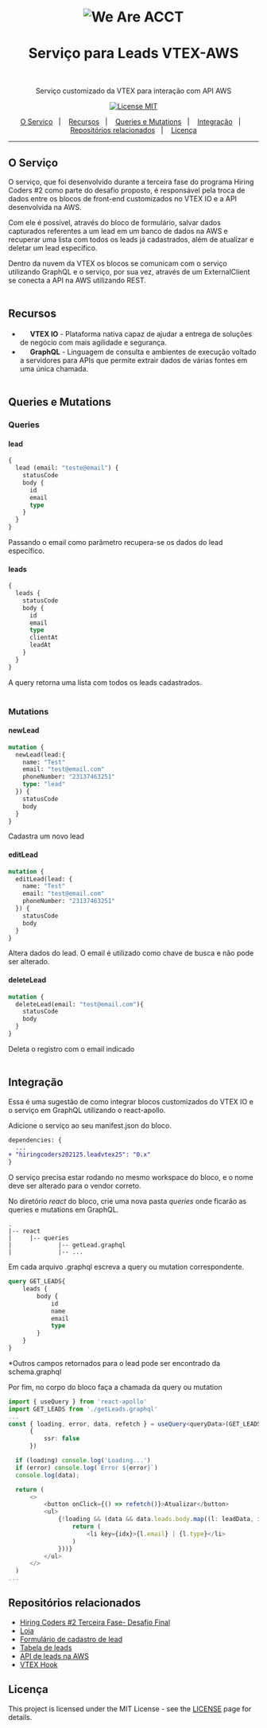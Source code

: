 <h1 align="center">
<img src="https://media-exp1.licdn.com/dms/image/C4D1BAQHfQr7OKzw3qw/company-background_10000/0/1625601466872?e=2159024400&v=beta&t=FhYCbZr68ojz3lfyYUPV-M4lziID87ji6A-oat_okZ4" title="We Are ACCT" />
</h1>

<h1 align="center">
  Serviço para Leads VTEX-AWS
</h1>
<br>

<p align="center">Serviço customizado da VTEX para interação com API AWS</p>

<p align="center">
  <a href="https://opensource.org/licenses/MIT">
    <img src="https://img.shields.io/badge/License-MIT-blue.svg" alt="License MIT">
  </a>
</p>

<p align="center">
  <a href="#o-serviço">O Serviço</a>&nbsp;&nbsp;&nbsp;|&nbsp;&nbsp;&nbsp;
  <a href="#recursos">Recursos</a>&nbsp;&nbsp;&nbsp;|&nbsp;&nbsp;&nbsp;
  <a href="#queries-e-mutations">Queries e Mutations</a>&nbsp;&nbsp;&nbsp;|&nbsp;&nbsp;&nbsp;
  <a href="#integração">Integração</a>&nbsp;&nbsp;&nbsp;|&nbsp;&nbsp;&nbsp;
  <a href="#repositórios-relacionados">Repositórios relacionados</a>&nbsp;&nbsp;&nbsp;|&nbsp;&nbsp;&nbsp;
  <a href="#licença">Licença</a>
</p>

---

## O Serviço
O serviço, que foi desenvolvido durante a terceira fase do programa Hiring Coders #2 como parte do desafio proposto, é responsável pela troca de dados entre os blocos de front-end customizados no VTEX IO e a API desenvolvida na AWS.

Com ele é possível, através do bloco de formulário, salvar dados capturados referentes a um lead em um banco de dados na AWS e recuperar uma lista com todos os leads já cadastrados, além de atualizar e deletar um lead específico.

Dentro da nuvem da VTEX os blocos se comunicam com o serviço utilizando GraphQL e o serviço, por sua vez, através de um ExternalClient se conecta a API na AWS utilizando REST.
<br><br>

## Recursos

- <img src="https://i.ibb.co/KD1sgdY/vtex-icon.png" width=16/> **VTEX IO** - Plataforma nativa capaz de ajudar a entrega de soluções de negócio com mais agilidade e segurança.
- <img src="https://graphql.org/img/logo.svg" width=16/> **GraphQL** -  Linguagem de consulta e ambientes de execução voltado a servidores para APIs que permite extrair dados de várias fontes em uma única chamada.
<br><br>

## Queries e Mutations

### Queries
#### **lead**
```graphql
{
  lead (email: "teste@email") {
    statusCode
    body {
      id
      email
      type
    }
  }
}
```
Passando o email como parâmetro recupera-se os dados do lead específico.

#### **leads**
```graphql
{
  leads {
    statusCode
    body {
      id
      email
      type
      clientAt
      leadAt
    }
  }
}
```
A query retorna uma lista com todos os leads cadastrados.
<br><br>

### Mutations
#### **newLead**
```graphql
mutation { 
  newLead(lead:{
    name: "Test"
    email: "test@email.com"
    phoneNumber: "23137463251"
    type: "lead" 
  }) {
    statusCode
    body
  }
}
```
Cadastra um novo lead

#### **editLead**
```graphql
mutation {
  editLead(lead: {
    name: "Test"
    email: "test@email.com"
    phoneNumber: "23137463251"
  }) {
    statusCode
    body
  }
}
```
Altera dados do lead. O email é utilizado como chave de busca e não pode ser alterado.

#### **deleteLead**
```graphql
mutation {
  deleteLead(email: "test@email.com"){
    statusCode
    body
  }
}
```
Deleta o registro com o email indicado
<br><br>

## Integração
Essa é uma sugestão de como integrar blocos customizados do VTEX IO e o serviço em GraphQL utilizando o react-apollo.

Adicione o serviço ao seu manifest.json do bloco.
```diff
dependencies: {
  ...
+ "hiringcoders202125.leadvtex25": "0.x"
}
```
O serviço precisa estar rodando no mesmo workspace do bloco, e o nome deve ser alterado para o vendor correto.

No diretório *react* do bloco, crie uma nova pasta *queries* onde ficarão as queries e mutations em GraphQL.
```
.
|-- react
|     |-- queries
|             |-- getLead.graphql
|             |-- ...
```
Em cada arquivo .graphql escreva a query ou mutation correspondente.
```graphql
query GET_LEADS{
    leads {
        body {
            id
            name
            email
            type
        }
    }
}
```
*Outros campos retornados para o lead pode ser encontrado da schema.graphql


Por fim, no corpo do bloco faça a chamada da query ou mutation
```typescript
import { useQuery } from 'react-apollo'
import GET_LEADS from './getLeads.graphql'
...
const { loading, error, data, refetch } = useQuery<queryData>(GET_LEADS, 
      {
          ssr: false
      })

  if (loading) console.log('Loading...')
  if (error) console.log(`Error ${error}`)
  console.log(data);

  return (
      <>
          <button onClick={() => refetch()}>Atualizar</button>
          <ul>
              {!loading && (data && data.leads.body.map((l: leadData, idx: number) => {
                  return (
                      <li key={idx}>{l.email} | {l.type}</li>
                  )
              }))}
          </ul>
      </>
  )
...
```

## Repositórios relacionados

- [Hiring Coders #2 Terceira Fase- Desafio Final](https://github.com/victorhgadioli/hiringcoders2021-finalChallenge-main)
- [Loja](https://github.com/victorhgadioli/hiringcoders2021-finalChallenge)
- [Formulário de cadastro de lead](https://github.com/victorhgadioli/hiringcoders2021-finalChallenge-leadFormBlock)
- [Tabela de leads](https://github.com/victorhgadioli/hiringcoders2021-finalChallenge-leadTableBlock)
- [API de leads na AWS](https://github.com/victorhgadioli/hiringcoders2021-finalChallenge-AWS-API)
- [VTEX Hook](https://github.com/victorhgadioli/hiringcoders2021-finalChallenge-VTEX-Hook)


## Licença

This project is licensed under the MIT License - see the [LICENSE](https://opensource.org/licenses/MIT) page for details.